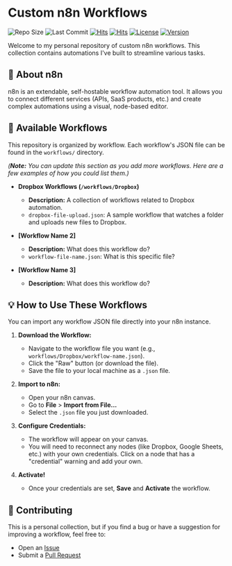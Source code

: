 # Custom n8n Workflows

<img src="https://img.shields.io/github/repo-size/sapthesh/n8n?style=for-the-badge&logo=github&color=ff69b4&logoColor=white" alt="Repo Size"> <img src="https://img.shields.io/github/last-commit/sapthesh/n8n?style=for-the-badge&logo=github&color=f4d03f&logoColor=white" alt="Last Commit"> 
<a href="https://hits.sh/github.com/sapthesh/n8n/"><img alt="Hits" src="https://hits.sh/github.com/sapthesh/n8n.svg?style=for-the-badge"/></a>
<a href="https://hits.sh/github.com/sapthesh/n8n/"><img alt="Hits" src="https://hits.sh/github.com/sapthesh/n8n.svg?view=today-total&style=for-the-badge&color=fe7d37"/></a>
[![License](https://img.shields.io/badge/License-MIT-green.svg?style=for-the-badge)](LICENSE)
[![Version](https://img.shields.io/badge/Version-1.0-blue.svg?style=for-the-badge)]()

Welcome to my personal repository of custom n8n workflows. This collection contains automations I've built to streamline various tasks.

## 🚀 About n8n

n8n is an extendable, self-hostable workflow automation tool. It allows you to connect different services (APIs, SaaS products, etc.) and create complex automations using a visual, node-based editor.

## 📂 Available Workflows

This repository is organized by workflow. Each workflow's JSON file can be found in the `workflows/` directory.

*(**Note:** You can update this section as you add more workflows. Here are a few examples of how you could list them.)*

* **Dropbox Workflows (`/workflows/Dropbox`)**
    * **Description:** A collection of workflows related to Dropbox automation.
    * `dropbox-file-upload.json`: A sample workflow that watches a folder and uploads new files to Dropbox.

* **[Workflow Name 2]**
    * **Description:** What does this workflow do?
    * `workflow-file-name.json`: What is this specific file?

* **[Workflow Name 3]**
    * **Description:** What does this workflow do?

## 💡 How to Use These Workflows

You can import any workflow JSON file directly into your n8n instance.

1.  **Download the Workflow:**
    * Navigate to the workflow file you want (e.g., `workflows/Dropbox/workflow-name.json`).
    * Click the "Raw" button (or download the file).
    * Save the file to your local machine as a `.json` file.

2.  **Import to n8n:**
    * Open your n8n canvas.
    * Go to **File** > **Import from File...**
    * Select the `.json` file you just downloaded.

3.  **Configure Credentials:**
    * The workflow will appear on your canvas.
    * You will need to reconnect any nodes (like Dropbox, Google Sheets, etc.) with your own credentials. Click on a node that has a "credential" warning and add your own.

4.  **Activate!**
    * Once your credentials are set, **Save** and **Activate** the workflow.

## 🤝 Contributing

This is a personal collection, but if you find a bug or have a suggestion for improving a workflow, feel free to:
* Open an [Issue](https.github.com/sapthesh/n8n/issues)
* Submit a [Pull Request](https.github.com/sapthesh/n8n/pulls)
